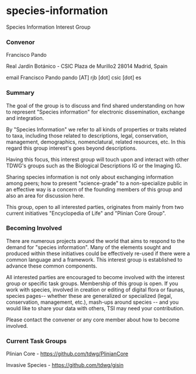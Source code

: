 # species-information
Species Information Interest Group

### Convenor

Francisco Pando

Real Jardín Botánico - CSIC
Plaza de Murillo2 
28014 Madrid, Spain

email Francisco Pando  pando [AT] rjb [dot] csic [dot] es

### Summary

The goal of the group is to discuss and find shared understanding on how to represent "Species information" for electronic dissemination, exchange and integration.

By "Species Information" we refer to all kinds of properties or traits related to taxa, including those related to descriptions, legal, conservation, management, demographics, nomenclatural, related resources, etc. In this regard this group interest's goes beyond descriptions.

Having this focus, this interest group will touch upon and interact with other TDWG's groups such as the Biological Descriptions IG or the Imaging IG.

Sharing species information is not only about exchanging information among peers; how to present "science-grade" to a non-specialize public in an effective way is a concern of the founding members of this group and also an area for discussion here. 

This group, open to all interested parties, originates from mainly from two current initiatives "Encyclopedia of Life" and "Plinian Core Group".

### Becoming Involved

There are numerous projects around the world that aims to respond to the demand for "species information".  Many of the elements sought and produced within these initiatives could be effectively re-used if there were a common language and a framework.  This interest group is established to advance these common components. 

All interested parties are encouraged to become involved with the interest group or specific task groups. Membership of this group is open. If you work with species,   involved in creation or editing of digital flora or faunas, species pages-- whether these are generalized or specialized (legal, conservation, management, etc.), mash-ups around species --  and you would like to share your data with others, TSI may need your contribution.

Please contact the convener or any core member about how to become involved. 

### Current Task Groups

Plinian Core - https://github.com/tdwg/PlinianCore

Invasive Species - https://github.com/tdwg/gisin


